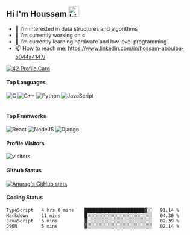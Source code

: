 ## Hi I'm Houssam <img src="https://user-images.githubusercontent.com/1303154/88677602-1635ba80-d120-11ea-84d8-d263ba5fc3c0.gif" width="28px" alt="hi">

- 👀 I’m interested in data structures and algorithms
- 🔭 I’m currently working on c
- 🌱 I’m currently learning hardware and low level programming
- 📫 How to reach me: https://www.linkedin.com/in/hossam-abouiba-b044a4147/

[![42 Profile Card](https://1337-readme.vercel.app/api/profile?cursus=42cursus&dark=true&login=habouiba)](https://github.com/mohouyizme/1337-readme)

#### Top Languages

![C](https://img.shields.io/badge/c-%2300599C.svg?style=for-the-badge&logo=c&logoColor=white)
![C++](https://img.shields.io/badge/c++-%2300599C.svg?style=for-the-badge&logo=c%2B%2B&logoColor=white)
![Python](https://img.shields.io/badge/python-%2314354C.svg?style=for-the-badge&logo=python&logoColor=white)
![JavaScript](https://img.shields.io/badge/javascript-%23323330.svg?style=for-the-badge&logo=javascript&logoColor=%23F7DF1E)
<br />
<br />

#### Top Framworks

![React](https://img.shields.io/badge/react-%2320232a.svg?style=for-the-badge&logo=react&logoColor=%2361DAFB)
![NodeJS](https://img.shields.io/badge/node.js-%2343853D.svg?style=for-the-badge&logo=node.js&logoColor=white)
![Django](https://img.shields.io/badge/django-%23092E20.svg?style=for-the-badge&logo=django&logoColor=white)

#### Profile Visitors
![visitors](https://visitor-badge.glitch.me/badge?page_id=project-HOSSAM.project-HOSSAM)

#### Github Status
[![Anurag's GitHub stats](https://github-readme-stats.vercel.app/api?username=project-HOSSAM&theme=tokyonight)](https://github.com/anuraghazra/github-readme-stats)

#### Coding Status
<!--START_SECTION:waka-->
```text
TypeScript   4 hrs 8 mins    ██████████████████████▓░░   91.14 % 
Markdown     11 mins         █░░░░░░░░░░░░░░░░░░░░░░░░   04.30 % 
JavaScript   6 mins          ▓░░░░░░░░░░░░░░░░░░░░░░░░   02.39 % 
JSON         5 mins          ▓░░░░░░░░░░░░░░░░░░░░░░░░   02.14 % 
```
<!--END_SECTION:waka-->
